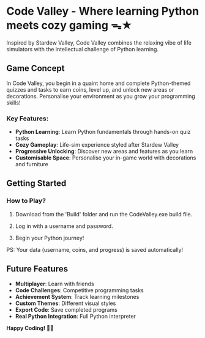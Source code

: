 # Code Valley - Where learning Python meets cozy gaming ᯓ★

Inspired by Stardew Valley, Code Valley combines the relaxing vibe of life simulators with the intellectual challenge of Python learning.

## Game Concept

In Code Valley, you begin in a quaint home and complete Python-themed quizzes and tasks to earn coins, level up, and unlock new areas or decorations. Personalise your environment as you grow your programming skills!

### Key Features:

- **Python Learning**:  Learn Python fundamentals through hands-on quiz tasks
- **Cozy Gameplay**: Life-sim experience styled after Stardew Valley
- **Progressive Unlocking**: Discover new areas and features as you learn
- **Customisable Space**: Personalise your in-game world with decorations and furniture

## Getting Started

### How to Play?

1. Download from the 'Build' folder and run the CodeValley.exe build file.

2. Log in with a username and password.

3. Begin your Python journey!

PS: Your data (username, coins, and progress) is saved automatically!

## Future Features

- **Multiplayer**: Learn with friends
- **Code Challenges**: Competitive programming tasks
- **Achievement System**: Track learning milestones
- **Custom Themes**: Different visual styles
- **Export Code**: Save completed programs
- **Real Python Integration**: Full Python interpreter

**Happy Coding! 🐍✨**
